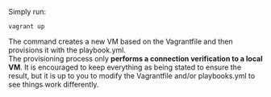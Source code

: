 Simply run:
```console
vagrant up
```
The command creates a new VM based on the Vagrantfile and then provisions it with the playbook.yml. <br>
The provisioning process only **performs a connection verification to a local VM**. It is encouraged to keep everything as being stated to ensure the result, but it is up to you to modify the Vagrantfile and/or playbooks.yml to see things work differently.
